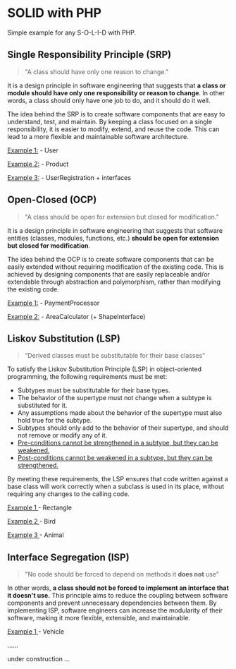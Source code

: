 
<!-- [Българска версия](README.bg.md) -->

# SOLID with PHP
Simple example for any S-O-L-I-D with PHP.

## Single Responsibility Principle (SRP)

>"A class should have only one reason to change."

 It is a design principle in software engineering that suggests that **a class or module should have only one responsibility or reason to change**. In other words, a class should only have one job to do, and it should do it well.

The idea behind the SRP is to create software components that are easy to understand, test, and maintain. By keeping a class focused on a single responsibility, it is easier to modify, extend, and reuse the code. This can lead to a more flexible and maintainable software architecture.

[Example 1:](srp/SRP_01.php) - User

[Example 2:](srp/SRP_02.php) - Product

[Example 3:](srp/SRP_03.php) - UserRegistration + interfaces


## Open-Closed (OCP)

> "A class should be open for extension but closed for modification."

It is a design principle in software engineering that suggests that software entities (classes, modules, functions, etc.) **should be open for extension but closed for modification**.

The idea behind the OCP is to create software components that can be easily extended without requiring modification of the existing code.
This is achieved by designing components that are easily replaceable and/or extendable through abstraction and polymorphism, rather than modifying the existing code.

[Example 1:](ocp/ocp.php) - PaymentProcessor

[Example 2:](ocp/ocp_2.php) - AreaCalculator (+ ShapeInterface)

## Liskov Substitution (LSP)
> “Derived classes must be substitutable for their base classes”

To satisfy the Liskov Substitution Principle (LSP) in object-oriented programming, the following requirements must be met:

* Subtypes must be substitutable for their base types.
* The behavior of the supertype must not change when a subtype is substituted for it.
* Any assumptions made about the behavior of the supertype must also hold true for the subtype.
* Subtypes should only add to the behavior of their supertype, and should not remove or modify any of it.
* [Pre-conditions cannot be strengthened in a subtype, but they can be weakened.](lsp/lsp_pre-conditions.php)
* [Post-conditions cannot be weakened in a subtype, but they can be strengthened.](lsp/lsp_post-conditions.php)

By meeting these requirements, the LSP ensures that code written against a base class will work correctly when a subclass is used in its place, without requiring any changes to the calling code.

[Example 1 ](lsp/lsp.php) - Rectangle 

[Example 2 ](lsp/lsp2.php) - Bird

[Example 3 ](lsp/lsp3.php) - Animal


## Interface Segregation (ISP)
> "No code should be forced to depend on methods it **does not** use"

In other words, **a class should not be forced to implement an interface that it doesn't use.** This principle aims to reduce the coupling between software components and prevent unnecessary dependencies between them. By implementing ISP, software engineers can increase the modularity of their software, making it more flexible, extensible, and maintainable.


[Example 1 ](isp/isp.php) - Vehicle

......

under construction ...
